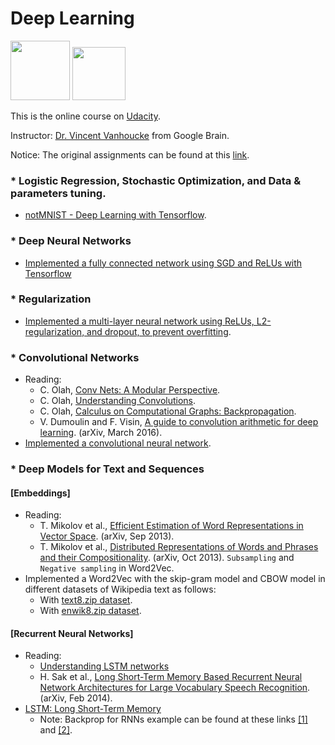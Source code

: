 # Deep Learning 
<img width="95" src="https://github.com/ttungl/Deep-Learning-Google/blob/master/Lesson1/googlelogo.png"> <img width="85" src="https://github.com/ttungl/Deep-Learning-Google/blob/master/Lesson1/tensorflow.png">

This is the online course on [Udacity](https://www.udacity.com/course/deep-learning--ud730).

Instructor: [Dr. Vincent Vanhoucke](https://research.google.com/pubs/VincentVanhoucke.html) from Google Brain.

Notice: The original assignments can be found at this [link](https://github.com/tensorflow/tensorflow/tree/master/tensorflow/examples/udacity).

### * Logistic Regression, Stochastic Optimization, and Data & parameters tuning. 
* [notMNIST - Deep Learning with Tensorflow](https://github.com/ttungl/Deep-Learning-by-Google/blob/master/Lesson1/DeepLearning_assignment_1.ipynb). 

### * Deep Neural Networks
* [Implemented a fully connected network using SGD and ReLUs with Tensorflow](https://github.com/ttungl/Deep-Learning-Google/blob/master/Lesson1/2_fully_connected_network_using_SGD.ipynb)
              
### * Regularization
* [Implemented a multi-layer neural network using ReLUs, L2-regularization, and dropout, to prevent overfitting](https://github.com/ttungl/Deep-Learning-Google/blob/master/Lesson1/3_Regularization.ipynb).
  
### * Convolutional Networks
* Reading: 
  + C. Olah, [Conv Nets: A Modular Perspective](http://colah.github.io/posts/2014-07-Conv-Nets-Modular/). 
  + C. Olah, [Understanding Convolutions](http://colah.github.io/posts/2014-07-Understanding-Convolutions/).  
  + C. Olah, [Calculus on Computational Graphs: Backpropagation](http://colah.github.io/posts/2015-08-Backprop/).
  + V. Dumoulin and F. Visin, [A guide to convolution arithmetic for deep learning](https://arxiv.org/pdf/1603.07285.pdf). (arXiv, March 2016). 
* [Implemented a convolutional neural network](https://github.com/ttungl/Deep-Learning-Google/blob/master/Lesson1/4_Convolutional_Neural_Networks.ipynb).

### * Deep Models for Text and Sequences
#### [Embeddings]
* Reading:
  + T. Mikolov et al., [Efficient Estimation of Word Representations in Vector Space](https://arxiv.org/pdf/1301.3781.pdf). (arXiv, Sep 2013).
  + T. Mikolov et al., [Distributed Representations of Words and Phrases and their Compositionality](https://arxiv.org/pdf/1310.4546.pdf). (arXiv, Oct 2013). `Subsampling` and `Negative sampling` in Word2Vec.
* Implemented a Word2Vec with the skip-gram model and CBOW model in different datasets of Wikipedia text as follows: 
  + With [text8.zip dataset](https://github.com/ttungl/Deep-Learning-Google/blob/master/Lesson1/5_WordToVec.ipynb).
  + With [enwik8.zip dataset](https://github.com/ttungl/Deep-Learning-Google/blob/master/Lesson1/5_WordToVec_enwik8.ipynb).
 
#### [Recurrent Neural Networks]
* Reading:
  + [Understanding LSTM networks](http://colah.github.io/posts/2015-08-Understanding-LSTMs/) 
  + H. Sak et al., [Long Short-Term Memory Based Recurrent Neural Network Architectures for Large Vocabulary Speech Recognition](https://arxiv.org/pdf/1402.1128v1.pdf). (arXiv, Feb 2014).
* [LSTM: Long Short-Term Memory](https://github.com/ttungl/Deep-Learning/blob/master/Lesson1/6_LSTMs.ipynb)
  + Note: Backprop for RNNs example can be found at these links [[1]](http://peterroelants.github.io/posts/rnn_implementation_part01/) and [[2]](http://www.wildml.com/2015/10/recurrent-neural-network-tutorial-part-4-implementing-a-grulstm-rnn-with-python-and-theano/).
